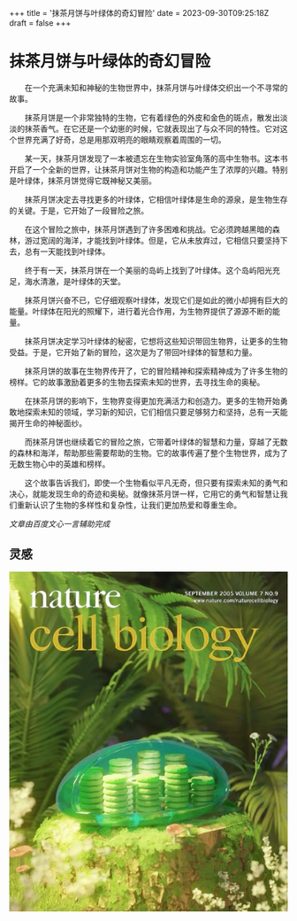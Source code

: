 +++
title = '抹茶月饼与叶绿体的奇幻冒险'
date = 2023-09-30T09:25:18Z
draft = false
+++
# 抹茶月饼与叶绿体的奇幻冒险
&ensp;&ensp;&ensp;&ensp;在一个充满未知和神秘的生物世界中，抹茶月饼与叶绿体交织出一个不寻常的故事。  

&ensp;&ensp;&ensp;&ensp;抹茶月饼是一个非常独特的生物，它有着绿色的外皮和金色的斑点，散发出淡淡的抹茶香气。在它还是一个幼崽的时候，它就表现出了与众不同的特性。它对这个世界充满了好奇，总是用那双明亮的眼睛观察着周围的一切。  

&ensp;&ensp;&ensp;&ensp;某一天，抹茶月饼发现了一本被遗忘在生物实验室角落的高中生物书。这本书开启了一个全新的世界，让抹茶月饼对生物的构造和功能产生了浓厚的兴趣。特别是叶绿体，抹茶月饼觉得它既神秘又美丽。  

&ensp;&ensp;&ensp;&ensp;抹茶月饼决定去寻找更多的叶绿体，它相信叶绿体是生命的源泉，是生物生存的关键。于是，它开始了一段冒险之旅。  

&ensp;&ensp;&ensp;&ensp;在这个冒险之旅中，抹茶月饼遇到了许多困难和挑战。它必须跨越黑暗的森林，游过宽阔的海洋，才能找到叶绿体。但是，它从未放弃过，它相信只要坚持下去，总有一天能找到叶绿体。  

&ensp;&ensp;&ensp;&ensp;终于有一天，抹茶月饼在一个美丽的岛屿上找到了叶绿体。这个岛屿阳光充足，海水清澈，是叶绿体的天堂。  

&ensp;&ensp;&ensp;&ensp;抹茶月饼兴奋不已，它仔细观察叶绿体，发现它们是如此的微小却拥有巨大的能量。叶绿体在阳光的照耀下，进行着光合作用，为生物界提供了源源不断的能量。  

&ensp;&ensp;&ensp;&ensp;抹茶月饼决定学习叶绿体的秘密，它想将这些知识带回生物界，让更多的生物受益。于是，它开始了新的冒险，这次是为了带回叶绿体的智慧和力量。  

&ensp;&ensp;&ensp;&ensp;抹茶月饼的故事在生物界传开了，它的冒险精神和探索精神成为了许多生物的榜样。它的故事激励着更多的生物去探索未知的世界，去寻找生命的奥秘。  

&ensp;&ensp;&ensp;&ensp;在抹茶月饼的影响下，生物界变得更加充满活力和创造力。更多的生物开始勇敢地探索未知的领域，学习新的知识，它们相信只要足够努力和坚持，总有一天能揭开生命的神秘面纱。  

&ensp;&ensp;&ensp;&ensp;而抹茶月饼也继续着它的冒险之旅，它带着叶绿体的智慧和力量，穿越了无数的森林和海洋，帮助那些需要帮助的生物。它的故事传遍了整个生物世界，成为了无数生物心中的英雄和榜样。  

&ensp;&ensp;&ensp;&ensp;这个故事告诉我们，即使一个生物看似平凡无奇，但只要有探索未知的勇气和决心，就能发现生命的奇迹和奥秘。就像抹茶月饼一样，它用它的勇气和智慧让我们重新认识了生物的多样性和复杂性，让我们更加热爱和尊重生命。  

*文章由百度文心一言辅助完成*

## 灵感
![如图](pic.jpeg)

